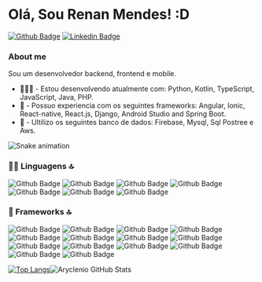 
# Olá, Sou Renan Mendes! :D


 

[![Github Badge](https://img.shields.io/badge/-Github-000?style=flat-square&logo=Github&logoColor=white&link=https://github.com/renanxd25)](https://github.com/renanxd25)
[![Linkedin Badge](https://img.shields.io/badge/-LinkedIn-blue?style=flat-square&logo=Linkedin&logoColor=white&link=https://www.linkedin.com/in/fagnerpsantos/)](https://www.linkedin.com/in/renan-mendes-b2a216198/)


### About me
Sou um desenvolvedor  backend, frontend e mobile.

-  👨🏼‍🏫 - Estou desenvolvendo atualmente com: Python, Kotlin, TypeScript, JavaScript, Java, PHP.
-  👨 - Possuo experiencia com os seguintes frameworks: Angular, Ionic, React-native, React.js, Django, Android Studio and Spring Boot.
-  👨 - Ultilizo os seguintes banco de dados: Firebase, Mysql, Sql Postree e Aws.

![Snake animation](https://github.com/renanxd25/renanxd25/blob/output/github-contribution-grid-snake.svg)
  
 ### 👩‍💻 Linguagens 🔝
![Github Badge](https://img.shields.io/badge/JavaScript-323330?style=for-the-badge&logo=javascript&logoColor=F7DF1E)
![Github Badge](https://img.shields.io/badge/TypeScript-007ACC?style=for-the-badge&logo=typescript&logoColor=white)
![Github Badge](https://img.shields.io/badge/CSS3-1572B6?style=for-the-badge&logo=css3&logoColor=white)
![Github Badge](https://img.shields.io/badge/HTML5-E34F26?style=for-the-badge&logo=html5&logoColor=white)
![Github Badge](https://img.shields.io/badge/Python-FFD43B?style=for-the-badge&logo=python&logoColor=darkgreen)
![Github Badge](https://img.shields.io/badge/Java-ED8B00?style=for-the-badge&logo=java&logoColor=white)
![Github Badge](https://img.shields.io/badge/PHP-777BB4?style=for-the-badge&logo=php&logoColor=white)
<br>

 ### 🚀 Frameworks 🔝
![Github Badge](https://img.shields.io/badge/Angular-DD0031?style=for-the-badge&logo=angular&logoColor=white)
![Github Badge](https://img.shields.io/badge/Bootstrap-563D7C?style=for-the-badge&logo=bootstrap&logoColor=white)
![Github Badge](https://img.shields.io/badge/Node.js-339933?style=for-the-badge&logo=nodedotjs&logoColor=white)
![Github Badge](https://img.shields.io/badge/npm-CB3837?style=for-the-badge&logo=npm&logoColor=white)
![Github Badge](https://img.shields.io/badge/Yarn-2C8EBB?style=for-the-badge&logo=yarn&logoColor=white)
![Github Badge](https://img.shields.io/badge/React-20232A?style=for-the-badge&logo=react&logoColor=61DAFB)
![Github Badge](https://img.shields.io/badge/Expo-1B1F23?style=for-the-badge&logo=expo&logoColor=white)
![Github Badge](https://img.shields.io/badge/Django-092E20?style=for-the-badge&logo=django&logoColor=green)
![Github Badge](https://img.shields.io/badge/firebase-ffca28?style=for-the-badge&logo=firebase&logoColor=black)
![Github Badge](https://img.shields.io/badge/Xampp-F37623?style=for-the-badge&logo=xampp&logoColor=white)
![Github Badge](https://img.shields.io/badge/Django-092E20?style=for-the-badge&logo=django&logoColor=green)
![Github Badge](https://img.shields.io/badge/Ionic-3880FF?style=for-the-badge&logo=ionic&logoColor=white)
![Github Badge](https://img.shields.io/badge/React_Native-20232A?style=for-the-badge&logo=react&logoColor=61DAFB)
![Github Badge](https://img.shields.io/badge/Cordova-35434F?style=for-the-badge&logo=apache-cordova&logoColor=E8E8E8)
<br>

[![Top Langs](https://github-readme-stats.vercel.app/api/top-langs/?username=renanxd25&layout=compact)](https://github.com/renanxd25/github-readme-stats)![Aryclenio GitHub Stats](https://github-readme-stats.vercel.app/api?username=renanxd25&show_icons=true)





